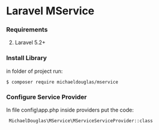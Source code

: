 # Laravel MService

### Requirements
2.  Laravel 5.2+

### Install Library
in folder of project run: 
```composer
$ composer require michaeldouglas/mservice
```

### Configure Service Provider
In file config\app.php inside providers put the code:
```text
 MichaelDouglas\MService\MServiceServiceProvider::class
```
